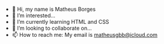 - 👋 Hi, my name is Matheus Borges
- 👀 I’m interested...
- 🌱 I’m currently learning HTML and CSS
- 💞️ I’m looking to collaborate on...
- 📫 How to reach me: My email is matheusgbb@icloud.com
